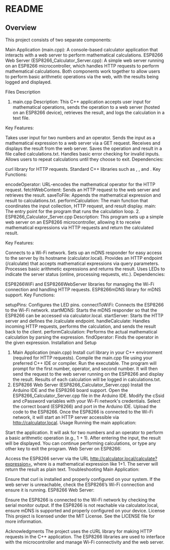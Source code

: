 # README
## Overview
This project consists of two separate components:

Main Application (main.cpp): A console-based calculator application that interacts with a web server to perform mathematical calculations.
ESP8266 Web Server (ESP8266_Calculator_Server.cpp): A simple web server running on an ESP8266 microcontroller, which handles HTTP requests to perform mathematical calculations.
Both components work together to allow users to perform basic arithmetic operations via the web, with the results being logged and displayed.

Files Description
1. main.cpp
Description:
This C++ application accepts user input for mathematical operations, sends the operation to a web server (hosted on an ESP8266 device), retrieves the result, and logs the calculation in a text file.

Key Features:

Takes user input for two numbers and an operator.
Sends the input as a mathematical expression to a web server via a GET request.
Receives and displays the result from the web server.
Saves the operation and result in a file called calculations.txt.
Handles basic error checking for invalid inputs.
Allows users to repeat calculations until they choose to exit.
Dependencies:

curl library for HTTP requests.
Standard C++ libraries such as <iostream>, <string>, and <fstream>.
Key Functions:

encodeOperator: URL-encodes the mathematical operator for the HTTP request.
fetchWebContent: Sends an HTTP request to the web server and retrieves the result.
saveToFile: Appends the mathematical expression and result to calculations.txt.
performCalculation: The main function that coordinates the input collection, HTTP request, and result display.
main: The entry point for the program that runs the calculation loop.
2. ESP8266_Calculator_Server.cpp
Description:
This program sets up a simple web server on an ESP8266 microcontroller, allowing it to receive mathematical expressions via HTTP requests and return the calculated result.

Key Features:

Connects to a Wi-Fi network.
Sets up an mDNS responder for easy access to the server by its hostname (calculator.local).
Provides an HTTP endpoint (/calculate) that accepts mathematical expressions via query parameters.
Processes basic arithmetic expressions and returns the result.
Uses LEDs to indicate the server status (online, processing requests, etc.).
Dependencies:

ESP8266WiFi and ESP8266WebServer libraries for managing the Wi-Fi connection and handling HTTP requests.
ESP8266mDNS library for mDNS support.
Key Functions:

setupPins: Configures the LED pins.
connectToWiFi: Connects the ESP8266 to the Wi-Fi network.
startMDNS: Starts the mDNS responder so that the ESP8266 can be accessed via calculator.local.
startServer: Starts the HTTP server and defines the /calculate endpoint.
handleCalculate: Handles incoming HTTP requests, performs the calculation, and sends the result back to the client.
performCalculation: Performs the actual mathematical calculation by parsing the expression.
findOperator: Finds the operator in the given expression.
Installation and Setup
1. Main Application (main.cpp)
Install curl library in your C++ environment (required for HTTP requests).
Compile the main.cpp file using your preferred C++ IDE or compiler.
Run the executable.
The program will prompt for the first number, operator, and second number.
It will then send the request to the web server running on the ESP8266 and display the result.
Results of each calculation will be logged in calculations.txt.
2. ESP8266 Web Server (ESP8266_Calculator_Server.cpp)
Install the Arduino IDE and the ESP8266 board support.
Open the ESP8266_Calculator_Server.cpp file in the Arduino IDE.
Modify the cSsid and cPassword variables with your Wi-Fi network's credentials.
Select the correct board (ESP8266) and port in the Arduino IDE.
Upload the code to the ESP8266.
Once the ESP8266 is connected to the Wi-Fi network, it will start an HTTP server accessible via http://calculator.local.
Usage
Running the main application:

Start the application. It will ask for two numbers and an operator to perform a basic arithmetic operation (e.g., 1 + 1).
After entering the input, the result will be displayed.
You can continue performing calculations, or type any other key to exit the program.
Web Server on ESP8266:

Access the ESP8266 server via the URL http://calculator.local/calculate?expression=<expression>, where <expression> is a mathematical expression like 1+1.
The server will return the result as plain text.
Troubleshooting
Main Application:

Ensure that curl is installed and properly configured on your system.
If the web server is unreachable, check the ESP8266’s Wi-Fi connection and ensure it is running.
ESP8266 Web Server:

Ensure the ESP8266 is connected to the Wi-Fi network by checking the serial monitor output.
If the ESP8266 is not reachable via calculator.local, ensure mDNS is supported and properly configured on your device.
License
This project is licensed under the MIT License. See the LICENSE file for more information.

Acknowledgments
The project uses the cURL library for making HTTP requests in the C++ application.
The ESP8266 libraries are used to interface with the microcontroller and manage Wi-Fi connectivity and the web server.
